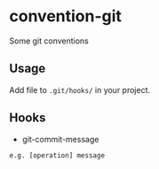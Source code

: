 # convention-git

Some git conventions

## Usage

Add file to `.git/hooks/` in your project.

## Hooks

- git-commit-message

```shell
e.g. [operation] message
```
